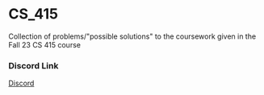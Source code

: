 # CS_415
Collection of problems/"possible solutions" to the coursework given in the Fall 23 CS 415 course

### Discord Link
[Discord](https://discord.gg/NmeRbYdm3H)
